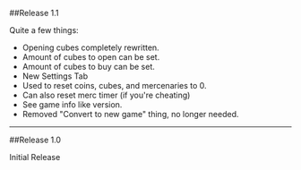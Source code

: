 ##Release 1.1

Quite a few things:
- Opening cubes completely rewritten.
- Amount of cubes to open can be set.
- Amount of cubes to buy can be set.
- New Settings Tab
 - Used to reset coins, cubes, and mercenaries to 0.
 - Can also reset merc timer (if you're cheating)
 - See game info like version.
- Removed "Convert to new game" thing, no longer needed.

---

##Release 1.0

Initial Release
